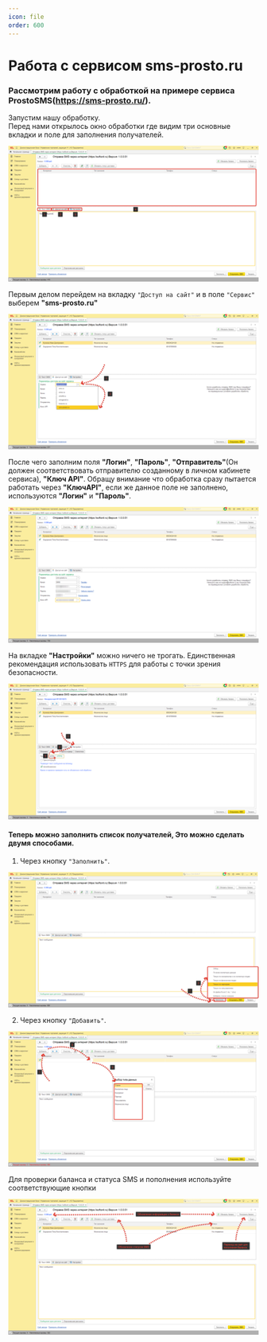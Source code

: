 ```yaml
---
icon: file
order: 600
---
```

# Работа с сервисом sms-prosto.ru

### Рассмотрим работу с обработкой на примере сервиса ProstoSMS(https://sms-prosto.ru/).

Запустим нашу обработку.  
Перед нами открылось окно обработки где видим три основные вкладки и поле для заполнения получателей.

![Окно обработки](./static/01_sms_posto.png)

Первым делом перейдем на вкладку `"Доступ на сайт"` и в поле `"Сервис"` выберем **"sms-prosto.ru"**

![Выбор сервиса](./static/02_sms_posto.png)

После чего заполним  поля **"Логин"**, **"Пароль"**, **"Отправитель"**(Он должен соответствовать отправителю созданному в личном кабинете сервиса), **"Ключ API"**. Обращу внимание что обработка сразу пытается работать через **"КлючAPI"**, если же данное поле не заполнено, используются **"Логин"** и **"Пароль"**.

![Заполнение полей](./static/03_sms_posto.png)

На вкладке **"Настройки"** можно ничего не трогать. Единственная рекомендация использовать `HTTPS` для работы с точки зрения безопасности.

![Выбор сервиса](./static/04_sms_posto.png)

#### Теперь можно заполнить список получателей, Это можно сделать двумя способами.

1. Через кнопку `"Заполнить"`.

![Заполнение текста сообщения](./static/05_sms_posto.png)

2. Через кнопку `"Добавить"`.

![Отправка смс](./static/06_sms_posto.png)

Для проверки баланса и статуса SMS  и пополнения используйте соответствующие кнопки

![Отправка смс](./static/07_sms_posto.png)

